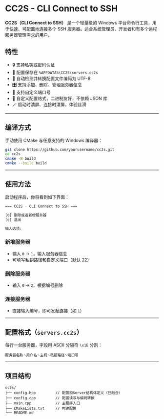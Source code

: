 
# CC2S - CLI Connect to SSH

**CC2S（CLI Connect to SSH）** 是一个轻量级的 Windows 平台命令行工具，用于快速、可配置地连接多个 SSH 服务器。适合系统管理员、开发者和有多个远程服务器管理需求的用户。


## 特性

- 🔒 支持私钥或密码认证
- 📁 配置保存在 `%APPDATA%\CC2S\servers.cc2s`
- 🧠 自动检测并转换配置文件编码为 UTF-8
- 🎛️ 支持添加、删除、管理服务器信息
- 🔢 支持自定义端口号
- 💾 自定义配置格式，二进制友好，不依赖 JSON 库
- 🪄 启动时清屏、连接时清屏，体验丝滑

---

## 编译方式

手动使用 CMake 与任意支持的 Windows 编译器：

```bash
git clone https://github.com/yourusername/cc2s.git
cd cc2s
cmake -B build
cmake --build build
````

---

## 使用方法

启动程序后，你将看到如下界面：

```bash
=== CC2S - CLI Connect to SSH ===

[0] 删除或者新增服务器
[q] 退出

输入选项:
```

### 新增服务器

* 输入 `0` → `1`，输入服务器信息
* 可填写私钥路径和自定义端口（默认 22）

### 删除服务器

* 输入 `0` → `2`，根据编号删除

### 连接服务器

* 直接输入编号，即可发起连接（如 `1`）

---

## 配置格式（`servers.cc2s`）

每行一台服务器，字段用 ASCII 分隔符 `\x1E` 分割：

```text
服务器名称␞用户名␞主机␞私钥路径␞端口号
```

---

## 项目结构

```
cc2s/
├── config.hpp         // 配置和Server结构体定义（已融合）
├── config.cpp         // 配置读写与编码转换
├── main.cpp           // 主程序入口
├── CMakeLists.txt     // 构建配置
└── README.md
```
